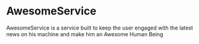 # AwesomeService
AwesomeService is a service built to keep the user engaged with the latest news on his machine and make him an Awesome Human Being 
